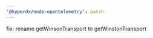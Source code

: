 ```yaml
---
'@hyperdx/node-opentelemetry': patch
---
```


fix: rename getWinsonTransport to getWinstonTransport
